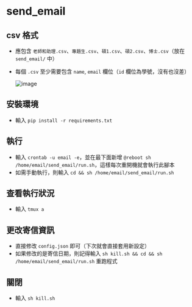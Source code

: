 # send_email

## csv 格式
- 應包含 `老師和助理.csv`、`專題生.csv`、`碩1.csv`、`碩2.csv`、`博士.csv`（放在 `send_email/` 中）
- 每個 `.csv` 至少需要包含 `name`, `email` 欄位（`id` 欄位為學號，沒有也沒差）

  ![image](https://github.com/cliff0917/send_email/assets/79709549/84941a30-e75d-4ecd-af5c-f48e8b3eecad)

## 安裝環境
- 輸入 `pip install -r requirements.txt`

## 執行
- 輸入 `crontab -u email -e`，並在最下面新增 `@reboot sh /home/email/send_email/run.sh`，這樣每次重開機就會執行此腳本
- 如需手動執行，則輸入 `cd && sh /home/email/send_email/run.sh`

## 查看執行狀況
- 輸入 `tmux a`

## 更改寄信資訊
- 直接修改 `config.json` 即可（下次就會直接套用新設定）
- 如果修改的是寄信日期，則記得輸入 `sh kill.sh && cd && sh /home/email/send_email/run.sh` 重跑程式

## 關閉
- 輸入 `sh kill.sh`
